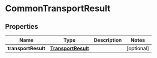 # CommonTransportResult

## Properties
Name | Type | Description | Notes
------------ | ------------- | ------------- | -------------
**transportResult** | [**TransportResult**](TransportResult.md) |  |  [optional]
